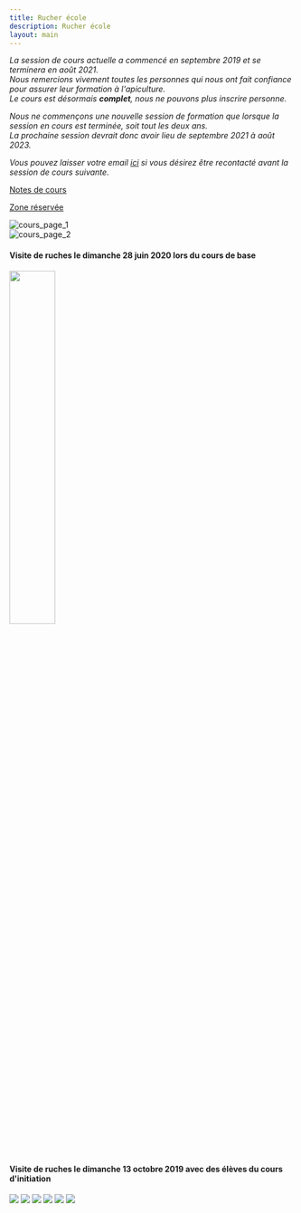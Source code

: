 ```yaml
---
title: Rucher école
description: Rucher école
layout: main
---
```



<i>

La session de cours actuelle a commencé en septembre 2019 et se terminera en août 2021.<br>
Nous remercions vivement toutes les personnes qui nous ont fait confiance pour assurer leur formation à l'apiculture.  
Le cours est désormais **complet**, nous ne pouvons plus inscrire personne.<br>

Nous ne commençons une nouvelle session de formation que lorsque la session en cours est terminée, soit tout les deux ans.<br> 
La prochaine session devrait donc avoir lieu de septembre 2021 à août 2023.<br>

Vous pouvez laisser votre email [ici](candidats) si vous désirez être recontacté avant la session de cours suivante.

</i>
  
<p class="drt"><a href="https://beequeen.be/rucher.ecole/eleves">Notes de cours</a></p>  
<p class="drt"><a href="https://beequeen.be/rucher.ecole/org/db/">Zone réservée</a></p>  

![cours_page_1](/static/img/BEE-2019-2c-1_63pct.jpg)  
![cours_page_2](/static/img/BEE-2019-2c-2_63pct.jpg)  

<div>  
<h4>Visite de ruches le dimanche 28 juin 2020 lors du cours de base</h4>
</div>
<img src="/static/img/image0.jpg" width="40%">  

<div>  
<h4>Visite de ruches le dimanche 13 octobre 2019 avec des élèves du cours d'initiation</h4>
<img src="/static/img/10.jpg">  
<img src="/static/img/23.jpg">
<img src="/static/img/22.jpg"> 
<img src="/static/img/31.jpg"> 
<img src="/static/img/14.jpg"> 
<img src="/static/img/19.jpg"> 
</div>

